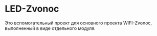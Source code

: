 # LED-Zvonoc
Это вспомогательный проект для основного проекта WIFI-Zvonoc, выполненный в виде отдельного модуля.
